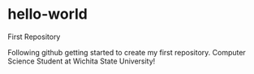 # hello-world
First Repository

Following github getting started to create my first repository.
Computer Science Student at Wichita State University!
